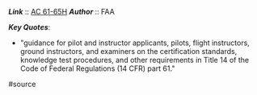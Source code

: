 ***Link***      :: [AC 61-65H](https://www.faa.gov/documentlibrary/media/advisory_circular/ac_61-65h.pdf)
***Author*** :: FAA

***Key Quotes***:
* "guidance for pilot and instructor applicants, pilots, flight instructors, ground instructors, and examiners on the certification standards, knowledge test procedures, and other requirements in Title 14 of the Code of Federal Regulations (14 CFR) part 61."

#source